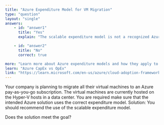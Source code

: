 ```yaml
---
title: "Azure Expenditure Model for VM Migration"
type: "question"
layout: "single"
answers:
    - id: "answer1"
      title: "Yes"
      explain: "The scalable expenditure model is not a recognized Azure expenditure model. Azure uses two main expenditure models: Capital Expenditure (CapEx) and Operational Expenditure (OpEx). For pay-as-you-go subscriptions, the OpEx model is used where you pay for cloud resources as you consume them."

    - id: "answer2"
      title: "No"
      correct: true

more: "Learn more about Azure expenditure models and how they apply to cloud services."
learn: "Azure CapEx vs OpEx"
link: "https://learn.microsoft.com/en-us/azure/cloud-adoption-framework/strategy/business-outcomes/fiscal-outcomes"
---
```

Your company is planning to migrate all their virtual machines to an Azure pay-as-you-go subscription. The virtual machines are currently hosted on the Hyper-V hosts in a data center.
You are required make sure that the intended Azure solution uses the correct expenditure model.
Solution: You should recommend the use of the scalable expenditure model.

Does the solution meet the goal?